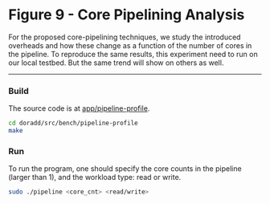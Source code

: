# Figure 9 - Core Pipelining Analysis

For the proposed core-pipelining techniques, we study the introduced overheads and how these change as a function of the number of cores in the pipeline. To reproduce the same results, this experiment need to run on our local testbed. But the same trend will show on others as well.

---

### Build

The source code is at [app/pipeline-profile](https://github.com/doradd-rt/doradd/tree/main/app/pipeline-profile).

```bash
cd doradd/src/bench/pipeline-profile
make
```

### Run

To run the program, one should specify the core counts in the pipeline (larger than 1), and the workload type: read or write.

```bash
sudo ./pipeline <core_cnt> <read/write>
```
